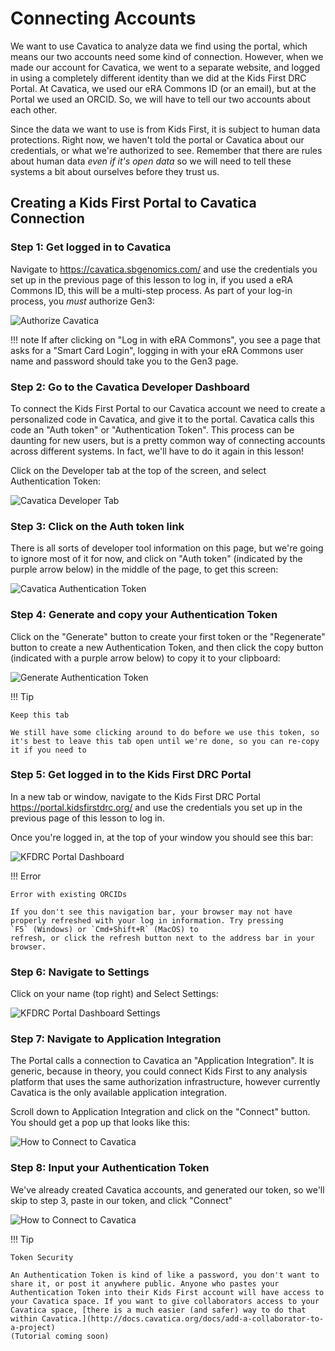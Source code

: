 # Connecting Accounts

We want to use Cavatica to analyze data we find using the
portal, which means our two accounts need some kind of connection.
However, when we made our account for Cavatica, we went to a separate
website, and logged in using a completely different identity than we did
at the Kids First DRC Portal. At Cavatica, we used our eRA Commons ID
(or an email), but at the Portal we used an ORCID. So, we will have to
tell our two accounts about each other.

Since the data we want to use is from Kids First,
it is subject to human data protections. Right now, we haven't told the
portal or Cavatica about our credentials, or what we're authorized to
see. Remember that there are rules about human data *even if it's open
data* so we will need to tell these systems a bit about ourselves before
they trust us.

## Creating a Kids First Portal to Cavatica Connection

### Step 1: Get logged in to Cavatica

Navigate to <https://cavatica.sbgenomics.com/> and use the credentials
you set up in the previous page of this lesson to log in, if you used a
eRA Commons ID, this will be a multi-step process. As part of your
log-in process, you *must* authorize Gen3:

![Authorize Cavatica](../../images/KidsFirstPortal_8.png "Authorize Cavatica")

!!! note
    If after clicking on "Log in with eRA Commons", you see a page
    that asks for a "Smart Card Login", logging in with your eRA Commons
    user name and password should take you to the Gen3 page.

### Step 2: Go to the Cavatica Developer Dashboard

To connect the Kids First Portal to our Cavatica
account we need to create a personalized code in Cavatica, and give it to
the portal. Cavatica calls this code an "Auth token" or "Authentication Token". 
This process can be daunting for new users, but is a pretty common way
of connecting accounts across different systems. In fact, we'll have to
do it again in this lesson!

<!-- and keeps the tool that creates them a Developer tool.
-->

Click on the Developer tab at the top of the screen, and select
Authentication Token:

![Cavatica Developer Tab](../../images/Cavatica_4.png "Cavatica Developer Tab")

### Step 3: Click on the Auth token link

There is all sorts of developer tool information on this page, but
we're going to ignore most of it for now, and click on "Auth
token" (indicated by the purple arrow below) in the middle
of the page, to get this screen:

![Cavatica Authentication Token](../../images/Cavatica_5.png "Cavatica Authentication Token")

### Step 4: Generate and copy your Authentication Token

Click on the "Generate" button to create your first token or the "Regenerate" button to create a new
Authentication Token, and then click the copy button (indicated with a
purple arrow below) to copy it to your clipboard:

![Generate Authentication Token](../../images/Cavatica_6.png "Generate Authentication Token")


!!! Tip

    Keep this tab

    We still have some clicking around to do before we use this token, so
    it's best to leave this tab open until we're done, so you can re-copy
    it if you need to


### Step 5: Get logged in to the Kids First DRC Portal

In a new tab or window, navigate to the Kids First DRC Portal
<https://portal.kidsfirstdrc.org/> and use the credentials you set up in
the previous page of this lesson to log in.

Once you're logged in, at the top of your window you should see this
bar:

![KFDRC Portal Dashboard](../../images/KidsFirstPortal_4.png "KFDRC Portal Dashboard")

!!! Error

    Error with existing ORCIDs

    If you don't see this navigation bar, your browser may not have
    properly refreshed with your log in information. Try pressing
    `F5` (Windows) or `Cmd+Shift+R` (MacOS) to
    refresh, or click the refresh button next to the address bar in your
    browser.

### Step 6: Navigate to Settings

Click on your name (top right) and Select Settings:

![KFDRC Portal Dashboard Settings](../../images/KidsFirstPortal_5.png "KFDRC Portal Dashboard Settings")

### Step 7: Navigate to Application Integration

The Portal calls a connection to Cavatica an "Application
Integration". It is generic, because in theory, you could connect Kids
First to any analysis platform that uses the same authorization
infrastructure, however currently Cavatica is the only available
application integration.

Scroll down to Application Integration and click on the "Connect"
button. You should get a pop up that looks like this:

![How to Connect to Cavatica](../../images/KidsFirstPortal_7.png "How to Connect to Cavatica")

### Step 8: Input your Authentication Token

We've already created Cavatica accounts, and generated our token, so
we'll skip to step 3, paste in our token, and click "Connect"

![How to Connect to Cavatica](../../images/KidsFirstPortal_9.png "How to Connect to Cavatica")

!!! Tip

    Token Security

    An Authentication Token is kind of like a password, you don't want to
    share it, or post it anywhere public. Anyone who pastes your
    Authentication Token into their Kids First account will have access to
    your Cavatica space. If you want to give collaborators access to your
    Cavatica space, [there is a much easier (and safer) way to do that
    within Cavatica.](http://docs.cavatica.org/docs/add-a-collaborator-to-a-project)
    (Tutorial coming soon)
